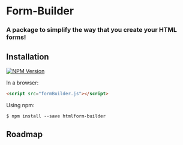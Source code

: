 # Form-Builder
### A package to simplify the way that you create your HTML forms!

## Installation

[![NPM Version][npm-image]][npm-url]

In a browser:
```html
<script src="formBuilder.js"></script>
```

Using npm:
```shell
$ npm install --save htmlform-builder
```


## Roadmap





[npm-image]: https://img.shields.io/badge/npm-building-orange.svg
[npm-url]: https://www.npmjs.com/package/htmlform-builder